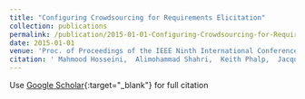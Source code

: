 ```yaml
---
title: "Configuring Crowdsourcing for Requirements Elicitation"
collection: publications
permalink: /publication/2015-01-01-Configuring-Crowdsourcing-for-Requirements-Elicitation
date: 2015-01-01
venue: 'Proc. of Proceedings of the IEEE Ninth International Conference on Research Challenges in Information Science (RCIS 2015)'
citation: ' Mahmood Hosseini,  Alimohammad Shahri,  Keith Phalp,  Jacqui Taylor,  Raian Ali,  Fabiano Dalpiaz, &quot;Configuring Crowdsourcing for Requirements Elicitation.&quot; Proc. of Proceedings of the IEEE Ninth International Conference on Research Challenges in Information Science (RCIS 2015), 2015.'
---
```

Use [Google Scholar](https://scholar.google.com/scholar?q=Configuring+Crowdsourcing+for+Requirements+Elicitation){:target="_blank"} for full citation